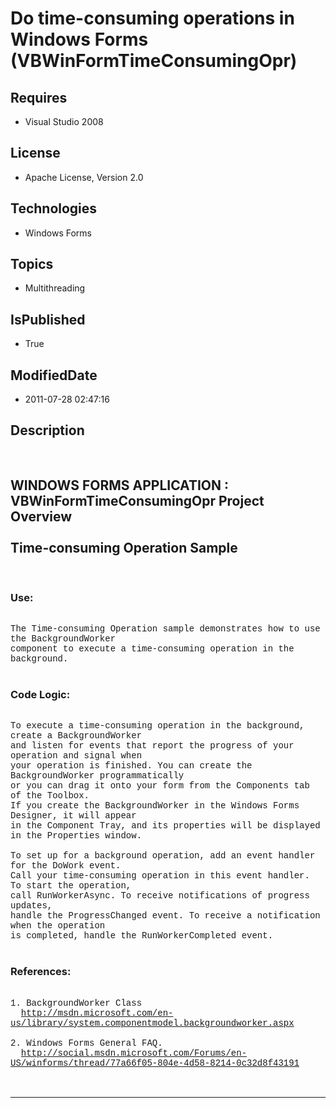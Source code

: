 # Do time-consuming operations in Windows Forms (VBWinFormTimeConsumingOpr)
## Requires
* Visual Studio 2008
## License
* Apache License, Version 2.0
## Technologies
* Windows Forms
## Topics
* Multithreading
## IsPublished
* True
## ModifiedDate
* 2011-07-28 02:47:16
## Description

<p style="font-family:Courier New">&nbsp;</p>
<h2>WINDOWS FORMS APPLICATION : VBWinFormTimeConsumingOpr Project Overview<br>
<br>
Time-consuming Operation Sample</h2>
<p style="font-family:Courier New">&nbsp;</p>
<h3>Use:</h3>
<p style="font-family:Courier New"><br>
The Time-consuming Operation sample demonstrates how to use the BackgroundWorker <br>
component to execute a time-consuming operation in the background.<br>
&nbsp; <br>
</p>
<h3>Code Logic:</h3>
<p style="font-family:Courier New"><br>
To execute a time-consuming operation in the background, create a BackgroundWorker
<br>
and listen for events that report the progress of your operation and signal when <br>
your operation is finished. You can create the BackgroundWorker programmatically <br>
or you can drag it onto your form from the Components tab of the Toolbox. <br>
If you create the BackgroundWorker in the Windows Forms Designer, it will appear <br>
in the Component Tray, and its properties will be displayed in the Properties window.<br>
<br>
To set up for a background operation, add an event handler for the DoWork event. <br>
Call your time-consuming operation in this event handler. To start the operation,
<br>
call RunWorkerAsync. To receive notifications of progress updates, <br>
handle the ProgressChanged event. To receive a notification when the operation <br>
is completed, handle the RunWorkerCompleted event. <br>
<br>
</p>
<h3>References:</h3>
<p style="font-family:Courier New"><br>
1. BackgroundWorker Class<br>
&nbsp; <a href="http://msdn.microsoft.com/en-us/library/system.componentmodel.backgroundworker.aspx" target="_blank">
http://msdn.microsoft.com/en-us/library/system.componentmodel.backgroundworker.aspx</a><br>
&nbsp; <br>
2. Windows Forms General FAQ.<br>
&nbsp; <a href="http://social.msdn.microsoft.com/Forums/en-US/winforms/thread/77a66f05-804e-4d58-8214-0c32d8f43191" target="_blank">
http://social.msdn.microsoft.com/Forums/en-US/winforms/thread/77a66f05-804e-4d58-8214-0c32d8f43191</a><br>
&nbsp; <br>
<br>
</p>
<hr>
<div><a href="http://go.microsoft.com/?linkid=9759640" style="margin-top:3px"><img src="http://bit.ly/onecodelogo" alt="">
</a></div>
